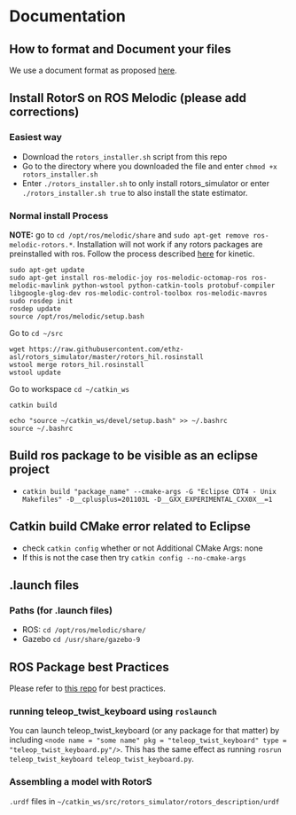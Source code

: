 # Documentation

## How to format and Document your files
We use a document format as proposed [here](http://www.edparrish.net/common/cppdoc.html).

## Install RotorS on ROS Melodic (please add corrections)

### Easiest way
- Download the ```rotors_installer.sh``` script from this repo
- Go to the directory where you downloaded the file and enter ```chmod +x rotors_installer.sh```
- Enter ```./rotors_installer.sh``` to only install rotors_simulator or enter ```./rotors_installer.sh true``` to also install the state estimator.

### Normal install Process
**NOTE:** go to ```cd /opt/ros/melodic/share``` and ```sudo apt-get remove ros-melodic-rotors.*```. Installation will not work if any rotors packages are preinstalled with ros.
Follow the process described [here](https://github.com/ethz-asl/rotors_simulator) for kinetic.
```
sudo apt-get update
sudo apt-get install ros-melodic-joy ros-melodic-octomap-ros ros-melodic-mavlink python-wstool python-catkin-tools protobuf-compiler libgoogle-glog-dev ros-melodic-control-toolbox ros-melodic-mavros
sudo rosdep init
rosdep update
source /opt/ros/melodic/setup.bash
```
Go to ```cd ~/src```
```
wget https://raw.githubusercontent.com/ethz-asl/rotors_simulator/master/rotors_hil.rosinstall
wstool merge rotors_hil.rosinstall
wstool update
```
Go to workspace ```cd ~/catkin_ws```   

```catkin build```

```
echo "source ~/catkin_ws/devel/setup.bash" >> ~/.bashrc
source ~/.bashrc
```

## Build ros package to be visible as an eclipse project
- ```catkin build "package_name" --cmake-args -G "Eclipse CDT4 - Unix Makefiles" -D__cplusplus=201103L -D__GXX_EXPERIMENTAL_CXX0X__=1```

## Catkin build CMake error related to Eclipse
- check ```catkin config``` whether or not Additional CMake Args: none
- If this is not the case then try ```catkin config --no-cmake-args```


## .launch files
### Paths (for .launch files)
- ROS: ```cd /opt/ros/melodic/share/```
- Gazebo ```cd /usr/share/gazebo-9```


## ROS Package best Practices
Please refer to [this repo](https://github.com/leggedrobotics/ros_best_practices) for best practices.

### running teleop_twist_keyboard using ```roslaunch```
You can launch teleop_twist_keyboard (or any package for that matter) by including ```<node name = "some name" pkg = "teleop_twist_keyboard" type = "teleop_twist_keyboard.py"/>```. This has the same effect as running ```rosrun teleop_twist_keyboard teleop_twist_keyboard.py```.

### Assembling a model with RotorS
`.urdf` files in `~/catkin_ws/src/rotors_simulator/rotors_description/urdf`
